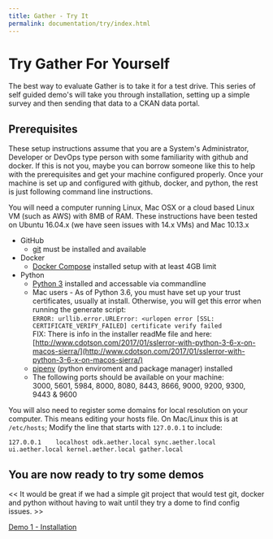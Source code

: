 ```yaml
---
title: Gather - Try It
permalink: documentation/try/index.html
---
```


# Try Gather For Yourself

The best way to evaluate Gather is to take it for a test drive.  This series of self guided demo's will take you through installation, setting up a simple survey and then sending that data to a CKAN data portal.  

## Prerequisites
These setup instructions assume that you are a System's Administrator, Developer or DevOps type person with some familiarity with github and docker.  If this is not you, maybe you can borrow someone like this to help with the prerequisites and get your machine configured properly.  Once your machine is set up and configured with github, docker, and python, the rest is just following command line instructions.

You will need a computer running Linux, Mac OSX or a cloud based Linux VM (such as AWS) with 8MB of RAM.  These instructions have been tested on Ubuntu 16.04.x (we have seen issues with 14.x VMs) and Mac 10.13.x 

- GitHub
    - [git](https://git-scm.com/) must be installed and available
- Docker
    - [Docker Compose](https://docs.docker.com/compose/) installed setup with at least 4GB limit
- Python
    - [Python 3](https://www.python.org/) installed and accessable via commandline
    - Mac users - As of Python 3.6, you must have set up your trust certificates, usually at install.  Otherwise, you will get this error when running the generate script:  
 `ERROR: urllib.error.URLError: <urlopen error [SSL: CERTIFICATE_VERIFY_FAILED] certificate verify failed`  
 FIX: There is info in the installer readMe file and here: [http://www.cdotson.com/2017/01/sslerror-with-python-3-6-x-on-macos-sierra/](http://www.cdotson.com/2017/01/sslerror-with-python-3-6-x-on-macos-sierra/)
    - [pipenv](http://pipenv.readthedocs.io/en/latest/) (python enviroment and package manager) installed
    - The following ports should be available on your machine:  
3000, 5601, 5984, 8000, 8080, 8443, 8666, 9000, 9200, 9300, 9443 & 9600

You will also need to register some domains for local resolution on your computer. This means editing your hosts file. On Mac/Linux this is at `/etc/hosts`; Modify the line that starts with `127.0.0.1` to include:

`127.0.0.1    localhost odk.aether.local sync.aether.local ui.aether.local kernel.aether.local gather.local`

## You are now ready to try some demos

<< It would be great if we had a simple git project that would test git, docker and python without having to wait until they try a dome to find config issues. >>


[Demo 1 - Installation](demo_install)


